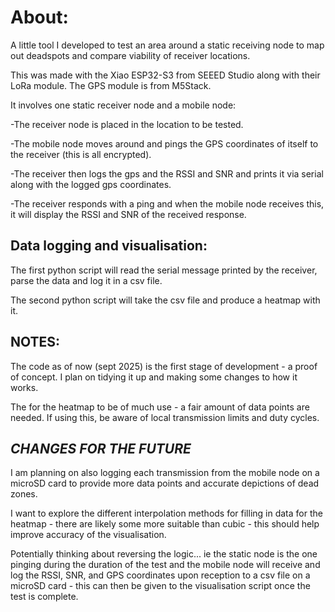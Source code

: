 # About:
A little tool I developed to test an area around a static receiving node to map out deadspots and compare viability of receiver locations.

This was made with the Xiao ESP32-S3 from SEEED Studio along with their LoRa module. The GPS module is from M5Stack.

It involves one static receiver node and a mobile node:

-The receiver node is placed in the location to be tested.

-The mobile node moves around and pings the GPS coordinates of itself to the receiver (this is all encrypted). 

-The receiver then logs the gps and the RSSI and SNR and prints it via serial along with the logged gps coordinates.

-The receiver responds with a ping and when the mobile node receives this, it will display the RSSI and SNR of the received response.

## Data logging and visualisation:
The first python script will read the serial message printed by the receiver, parse the data and log it in a csv file. 

The second python script will take the csv file and produce a heatmap with it.

## NOTES:
The code as of now (sept 2025) is the first stage of development - a proof of concept. I plan on tidying it up and making some changes to how it works.

The for the heatmap to be of much use - a fair amount of data points are needed. If using this, be aware of local transmission limits and duty cycles.

## *CHANGES FOR THE FUTURE*
I am planning on also logging each transmission from the mobile node on a microSD card to provide more data points and accurate depictions of dead zones.

I want to explore the different interpolation methods for filling in data for the heatmap - there are likely some more suitable than cubic - this should help improve accuracy of the visualisation.

Potentially thinking about reversing the logic... ie the static node is the one pinging during the duration of the test and the mobile node will receive and log the RSSI, SNR, and GPS coordinates upon reception 
to a csv file on a microSD card - this can then be given to the visualisation script once the test is complete.
